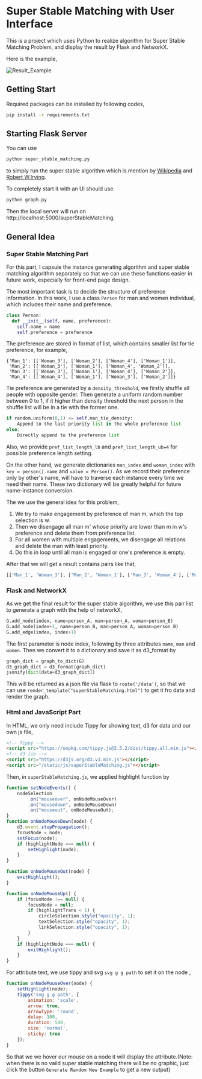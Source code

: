 # Super Stable Matching with User Interface

This is a project which uses Python to realize algorithm for Super Stable Matching Problem, and display the result by Flask and NetworkX.

Here is the example,

![Result_Example](/home/blackparure/Pictures/Result_Example.png)

## Getting Start

Required packages can be installed by following codes,

```bash
pip install -r requirements.txt
```



## Starting Flask Server

You can use 

```bash
python super_stable_matching.py
```

to simply run the super stable algorithm which is mention by [Wikipedia](https://en.wikipedia.org/wiki/Stable_marriage_with_indifference) and [Robert W.Irving](https://www.sciencedirect.com/science/article/pii/0166218X9200179P?via%3Dihub).

To completely start it with an UI should use

``` bash
python graph.py
```

Then the local server will run on http://localhost:5000/superStableMatching.



## General Idea

### Super Stable Matching Part

For this part, I capsule the instance generating algorithm and super stable matching algorithm separately so that we can use these functions easier in future work, especially for front-end page design.

The most important task is to decide the structure of preference information. In this work, I use a class `Person` for man and women individual, which includes their name and preference. 

```python
class Person:
  def __init__(self, name, preference):
    self.name = name
    self.preference = preference
```

The preference are stored in format of list, which contains smaller list for tie preference, for example,

```
{'Man_1': [['Woman_3'], ['Woman_2'], ['Woman_4'], ['Woman_1']], 
 'Man_2': [['Woman_3'], ['Woman_1'], ['Woman_4', 'Woman_2']], 
 'Man_3': [['Woman_3'], ['Woman_1'], ['Woman_4'], ['Woman_2']], 
 'Man_4': [['Woman_4'], ['Woman_1'], ['Woman_3'], ['Woman_2']]}
```

Tie preference are generated by a `density_threshold`, we firstly shuffle all people with opposite gender. Then generate a uniform random number between 0 to 1, if it higher than density threshold the next person in the shuffle list will be in a tie with the former one.

```python
if random.uniform(0,1) <= self.man_tie_density:
	Append to the last priority list in the whole preference list
else:
	Directly append to the preference list
```

Also, we provide `pref_list_length_lb` and  `pref_list_length_ub=4` for possible preference length setting.

On the other hand, we generate dictionaries `man_index` and `woman_index` with `key = person().name` and `value = Person()`. As we record their preference only by other's name, will have to traverse each instance every time we need their name. These two dictionary will be greatly helpful for future name-instance conversion. 

The we use the general idea for this problem, 

<ol>
 <li>We try to make engagement by preference of man m, which the top selection is w. </li>
 <li>Then we disengage all man m' whose priority are lower than m in w's preference and delete them from preference list. </li>
 <li>For all women with multiple engagements, we disengage all relations and delete the man with least priority.</li>
 <li>Do this in loop until all man is engaged or one's preference is empty.</li>
</ol>

After that we will get a result contains pairs like that,

```python
[['Man_1', 'Woman_3'], ['Man_2', 'Woman_1'], ['Man_3', 'Woman_4'], ['Man_4', 'Woman_2']]
```



### Flask and NetworkX

As we get the final result for the super stable algorithm, we use this pair list to generate a graph with the help of networkX,

```python
G.add_node(index, name=person_A, man=person_A, woman=person_B)
G.add_node(index+1, name=person_B, man=person_A, woman=person_B)
G.add_edge(index, index+1)
```

 The first parameter is node index, following by three attributes `name`, `man` and `women`. Then we convert it to a dictionary and save it as d3_format by

```python
graph_dict = graph_to_dict(G)
d3_graph_dict = d3_format(graph_dict)
jsonify(dict(data=d3_graph_dict))
```

This will be returned as a json file via flask to `route('/data')`, so that we can use `render_template("superStableMatching.html")` to get it fro data and render the graph.



### Html and JavaScript Part

In HTML, we only need include Tippy for showing text, d3 for data and our own js file,

```html
<!-- Tippy -->  
<script src="https://unpkg.com/tippy.js@2.5.2/dist/tippy.all.min.js"></script>
<!-- d3 lib -->
<script src="https://d3js.org/d3.v3.min.js"></script>
<script src="/static/js/superStableMatching.js"></script>
```

Then, in `superStableMatching.js`, we applied highlight function by 

```javascript
function setNodeEvents() {
    nodeSelection
        .on("mouseover", onNodeMouseOver)
        .on("mousedown", onNodeMouseDown)
        .on("mouseout", onNodeMouseOut);
}
function onNodeMouseDown(node) {
    d3.event.stopPropagation();
    focusNode = node;
    setFocus(node);
    if (highlightNode === null) {
        setHighlight(node);
    }
}

function onNodeMouseOut(node) {
    exitHighlight();
}

function onNodeMouseUp() {
    if (focusNode !== null) {
        focusNode = null;
        if (highlightTrans < 1) {
            circleSelection.style("opacity", 1);
            textSelection.style("opacity", 1);
            linkSelection.style("opacity", 1);
        }
    }
    if (highlightNode === null) {
        exitHighlight();
    }
}
```

For attribute text, we use tippy and svg `svg g g path` to set it on the node ,

```javascript
function onNodeMouseOver(node) {
    setHighlight(node);
    tippy('svg g g path', {
        animation: 'scale',
        arrow: true,
        arrowType: 'round',
        delay: 100,
        duration: 500,
        size: 'normal',
        sticky: true
    });
}
```

So that we we hover our mouse on a node it will display the attribute.(Note: when there is no vaild super stable matching there will be no graphic, just click the button `Generate Random New Example` to get a new output)